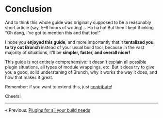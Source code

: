 # Conclusion

And to think this whole guide was originally supposed to be a reasonably short article (say, 5–6 hours of writing)…  Ha ha ha!  But then I kept thinking “Oh dang, I've got to mention this and that too!”

I hope you **enjoyed this guide**, and more importantly that it **tentalized you to try out Brunch** instead of your usual build tool, because in the vast majority of situations, it'll be **simpler, faster, and overall nicer!**

This guide is not entirely comprehensive: it doesn't explain all possible plugin situations, all types of module wrappings, etc.  But it does try to give you a good, solid understaning of Brunch, why it works the way it does, and how that makes it great.

Remember: if you want to extend this, just [contribute](README.md#contributing)!

Cheers!

----

« Previous: [Plugins for all your build needs](chapter11-plugins.md)
